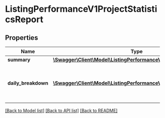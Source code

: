 # ListingPerformanceV1ProjectStatisticsReport

## Properties
Name | Type | Description | Notes
------------ | ------------- | ------------- | -------------
**summary** | [**\Swagger\Client\Model\ListingPerformanceV1ProjectStatistics**](ListingPerformanceV1ProjectStatistics.md) |  | [optional] 
**daily_breakdown** | [**\Swagger\Client\Model\ListingPerformanceV1DailyProjectStatistics[]**](ListingPerformanceV1DailyProjectStatistics.md) | Listing statistic breakdown for the period by days | [optional] 

[[Back to Model list]](../../README.md#documentation-for-models) [[Back to API list]](../../README.md#documentation-for-api-endpoints) [[Back to README]](../../README.md)

